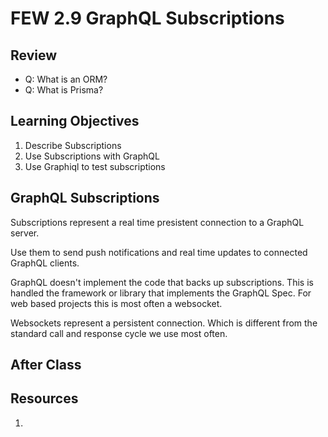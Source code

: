 # FEW 2.9 GraphQL Subscriptions

<!-- > -->

## Review

<!-- > -->

- Q: What is an ORM?
- Q: What is Prisma? 

<!-- > -->

## Learning Objectives

<!-- > -->

1. Describe Subscriptions
1. Use Subscriptions with GraphQL
1. Use Graphiql to test subscriptions

<!-- > -->

## GraphQL Subscriptions

<!-- > -->

Subscriptions represent a real time presistent connection to a GraphQL server.

Use them to send push notifications and real time updates to connected GraphQL clients.

<!-- > -->

GraphQL doesn't implement the code that backs up subscriptions. This is handled the framework or library that implements the GraphQL Spec. For web based projects this is most often a websocket. 

<!-- > -->

Websockets represent a persistent connection. Which is different from the standard call and response cycle we use most often. 

<!-- > -->



<!-- > -->

## After Class 

<!-- > -->



<!-- > -->

## Resources

<!-- > -->

1. 